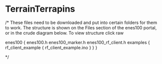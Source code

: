 # TerrainTerrapins
/*
These files need to be downloaded and put into certain folders for them to work.
The structure is shown on the Files section of the enes100 portal, or in the crude diagram below.
To view structure click raw

enes100
  {
    enes100.h
    enes100_marker.h
    enes100_rf_client.h
    examples
      {
      rf_client_example
        {
          rf_client_example.ino
        }
      }
  }

*/
